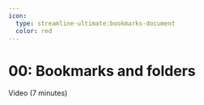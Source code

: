 ```yaml
---
icon:
  type: streamline-ultimate:bookmarks-document
  color: red
---
```


# 00: Bookmarks and folders

Video (7 minutes) 
